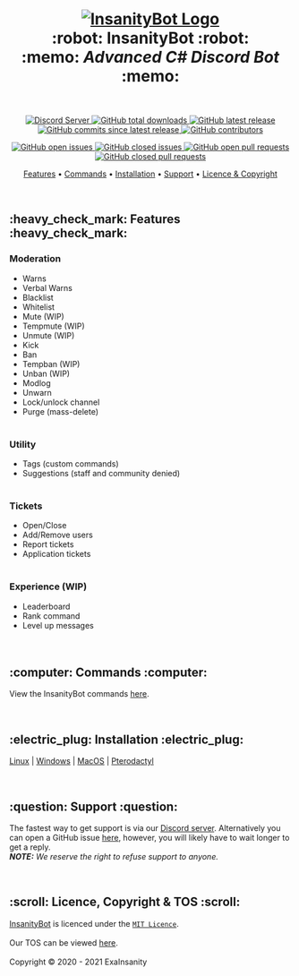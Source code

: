 <h1 align="center">
  <a href="https://github.com/InsanityNetwork/InsanityBot/"><img src="https://i.trainergamer.me/CLbsn.png" alt="InsanityBot Logo"></a>
  <br>
  :robot: InsanityBot :robot:
  <br>
  :memo: <em>Advanced C# Discord Bot</em> :memo:
  <br>
  <br>
</h1>
<p align="center">
  <a href="https://discord.gg/8TKJaGs">
    <img src="https://discordapp.com/api/guilds/743925984708919296/widget.png?style=shield" alt="Discord Server">
  </a>
  <a href="https://github.com/InsanityNetwork/InsanityBot/graphs/traffic">
     <img alt="GitHub total downloads" src="https://img.shields.io/github/downloads/InsanityNetwork/InsanityBot/total"> 
  </a>
  <a href="https://github.com/InsanityNetwork/InsanityBot/releases">
    <img alt="GitHub latest release" src="https://img.shields.io/github/v/release/InsanityNetwork/InsanityBot?include_prereleases">
  </a>
  <a href="https://github.com/InsanityNetwork/InsanityBot/commits/master">
     <img alt="GitHub commits since latest release" src="https://img.shields.io/github/commits-since/InsanityNetwork/InsanityBot/latest/2.0.0-dev?include_prereleases"> 
  </a>
  <a href="https://github.com/InsanityNetwork/InsanityBot/graphs/contributors">
   <img alt="GitHub contributors" src="https://img.shields.io/github/contributors/InsanityNetwork/InsanityBot"> 
  </a>
</p>
<p align="center">
  <a href="https://github.com/InsanityNetwork/InsanityBot/issues?q=is%3Aopen+is%3Aissue">
    <img alt="GitHub open issues" src="https://img.shields.io/github/issues-raw/InsanityNetwork/InsanityBot"> 
  </a>
  <a href="https://github.com/InsanityNetwork/InsanityBot/issues?q=is%3Aissue+is%3Aclosed">
    <img alt="GitHub closed issues" src="https://img.shields.io/github/issues-closed-raw/InsanityNetwork/InsanityBot"> 
  </a>
  <a href="https://github.com/InsanityNetwork/InsanityBot/pulls?q=is%3Aopen+is%3Apr">
    <img alt="GitHub open pull requests" src="https://img.shields.io/github/issues-pr-raw/InsanityNetwork/InsanityBot"> 
  </a>
  <a href="https://github.com/InsanityNetwork/InsanityBot/pulls?q=is%3Apr+is%3Aclosed">
    <img alt="GitHub closed pull requests" src="https://img.shields.io/github/issues-pr-closed-raw/InsanityNetwork/InsanityBot"><br>
  </a>
</p>                                                                                                                         
<p align="center">
  <a href="#--heavy_check_mark-features-heavy_check_mark">Features</a>
  •
  <a href="#--computer-commands-computer">Commands</a>
  •
  <a href="#--electric_plug-installation-electric_plug">Installation</a>
  •
  <a href="#--question-support-question">Support</a>
  •
  <a href="#--scroll-licence-copyright--tos-scroll">Licence & Copyright</a>
</p>
<br>
</h3>
<h2>
  :heavy_check_mark: Features :heavy_check_mark:
</h2>
<h3>
  Moderation
</h3>
<ul>
  <li>Warns</li>
  <li>Verbal Warns</li>
  <li>Blacklist</li>
  <li>Whitelist</li>
  <li>Mute (WIP)</li>
  <li>Tempmute (WIP)</li>
  <li>Unmute (WIP)</li>
  <li>Kick</li>
  <li>Ban</li>
  <li>Tempban (WIP)</li>
  <li>Unban (WIP)</li>
  <li>Modlog</li>
  <li>Unwarn</li>
  <li>Lock/unlock channel</li>
  <li>Purge (mass-delete)</li>
<br>
</ul>
<h3>
  Utility
</h3>
<ul>
  <li>Tags (custom commands)</li>
  <li>Suggestions (staff and community denied)</li>
<br>
</ul>
<h3>
  Tickets
</h3>
<ul>
  <li>Open/Close</li>
  <li>Add/Remove users</li>
  <li>Report tickets</li>
  <li>Application tickets</li>
<br>
</ul>
<h3>
  Experience (WIP)
</h3>
<ul>
  <li>Leaderboard</li>
  <li>Rank command</li>
  <li>Level up messages</li>
<br>
<br>
</ul>
<h2>
  :computer: Commands :computer:
</h2>
<p>
View the InsanityBot commands <a href="https://docs.bot.insanity.network/en/InsanityBot/Commands">here</a>.
</p>
<br>
<h2>
  :electric_plug: Installation :electric_plug:
</h2>
<p>
<a href="https://docs.bot.insanity.network/en/InsanityBot/Linux-Installation">Linux</a> | 
<a href="https://docs.bot.insanity.network/en/InsanityBot/Windows-Installation">Windows</a> | 
<a href="https://docs.bot.insanity.network/en/InsanityBot/MacOS-Installation">MacOS</a> | 
<a href="https://docs.bot.insanity.network/en/InsanityBot/Pterodactyl">Pterodactyl</a>
</p>
<br>
<h2>
  :question: Support :question:
</h2>
<p>
  The fastest way to get support is via our <a href="https://discord.gg/8TKJaGs">Discord server</a>. Alternatively you can open a GitHub issue <a href="https://github.com/InsanityNetwork/InsanityBot/issues/new/choose">here</a>, however, you will likely have to wait longer to get a reply.
  <br>
  <strong><em>NOTE:</strong> We reserve the right to refuse support to anyone.</em>
</p>
<br>
<h2>
  :scroll: Licence, Copyright & TOS :scroll:
</h2>
<p>
  <a href="https://github.com/InsanityNetwork/InsanityBot">InsanityBot</a> is licenced under the <a href="https://github.com/InsanityNetwork/InsanityBot/blob/master/LICENSE"><code>MIT Licence</code></a>.
  <br><br>
  Our TOS can be viewed <a href="https://bot.insanity.network/tos/" target="_blank">here</a>.
  <br><br>
  Copyright &copy; 2020 - 2021 ExaInsanity
</p>
